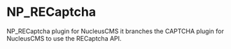 NP_RECaptcha
============

NP_RECaptcha plugin for NucleusCMS it branches the CAPTCHA plugin for NucleusCMS
to use the RECaptcha API.
